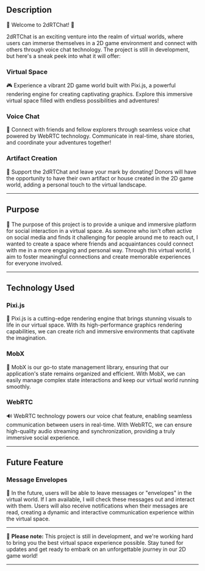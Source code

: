 ## Description

🌟 Welcome to 2dRTChat! 🚀

2dRTChat is an exciting venture into the realm of virtual worlds, where users can immerse themselves in a 2D game environment and connect with others through voice chat technology. The project is still in development, but here's a sneak peek into what it will offer:

### Virtual Space

🎮 Experience a vibrant 2D game world built with Pixi.js, a powerful rendering engine for creating captivating graphics. Explore this immersive virtual space filled with endless possibilities and adventures!

### Voice Chat

🎤 Connect with friends and fellow explorers through seamless voice chat powered by WebRTC technology. Communicate in real-time, share stories, and coordinate your adventures together!

### Artifact Creation

💎 Support the 2dRTChat and leave your mark by donating! Donors will have the opportunity to have their own artifact or house created in the 2D game world, adding a personal touch to the virtual landscape.

---

## Purpose

🎯 The purpose of this project is to provide a unique and immersive platform for social interaction in a virtual space. As someone who isn't often active on social media and finds it challenging for people around me to reach out, I wanted to create a space where friends and acquaintances could connect with me in a more engaging and personal way. Through this virtual world, I aim to foster meaningful connections and create memorable experiences for everyone involved.

---

## Technology Used

### Pixi.js

🎨 Pixi.js is a cutting-edge rendering engine that brings stunning visuals to life in our virtual space. With its high-performance graphics rendering capabilities, we can create rich and immersive environments that captivate the imagination.

### MobX

🔄 MobX is our go-to state management library, ensuring that our application's state remains organized and efficient. With MobX, we can easily manage complex state interactions and keep our virtual world running smoothly.

### WebRTC

🔊 WebRTC technology powers our voice chat feature, enabling seamless communication between users in real-time. With WebRTC, we can ensure high-quality audio streaming and synchronization, providing a truly immersive social experience.

---

## Future Feature

### Message Envelopes

💌 In the future, users will be able to leave messages or "envelopes" in the virtual world. If I am available, I will check these messages out and interact with them. Users will also receive notifications when their messages are read, creating a dynamic and interactive communication experience within the virtual space.

---

🚧 **Please note:** This project is still in development, and we're working hard to bring you the best virtual space experience possible. Stay tuned for updates and get ready to embark on an unforgettable journey in our 2D game world!

---
